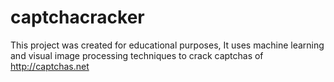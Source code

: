 captchacracker
==============

This project was created for educational purposes, It uses machine learning and visual image processing techniques to crack captchas of http://captchas.net
